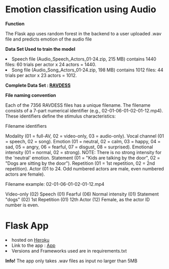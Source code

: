 <h1>Emotion classification using Audio</h1>

<b> Function </b>

The Flask app uses random forest in the backend to a user uploaded .wav file and predicts emotion of the audio file


<b> Data Set Used to train the model </b>

<li>Speech file (Audio_Speech_Actors_01-24.zip, 215 MB) contains 1440 files: 60 trials per actor x 24 actors = 1440.</li>
<li>Song file (Audio_Song_Actors_01-24.zip, 198 MB) contains 1012 files: 44 trials per actor x 23 actors = 1012.</li>

<b> Complete Data Set        : <a href="https://zenodo.org/record/1188976#.XSF23-hKiM9">RAVDESS</a> </b>


<b>File naming convention</b>

Each of the 7356 RAVDESS files has a unique filename. The filename consists of a 7-part numerical identifier (e.g., 02-01-06-01-02-01-12.mp4). These identifiers define the stimulus characteristics: 

Filename identifiers 

Modality (01 = full-AV, 02 = video-only, 03 = audio-only).
Vocal channel (01 = speech, 02 = song).
Emotion (01 = neutral, 02 = calm, 03 = happy, 04 = sad, 05 = angry, 06 = fearful, 07 = disgust, 08 = surprised).
Emotional intensity (01 = normal, 02 = strong). NOTE: There is no strong intensity for the 'neutral' emotion.
Statement (01 = "Kids are talking by the door", 02 = "Dogs are sitting by the door").
Repetition (01 = 1st repetition, 02 = 2nd repetition).
Actor (01 to 24. Odd numbered actors are male, even numbered actors are female).

Filename example: 02-01-06-01-02-01-12.mp4 

Video-only (02)
Speech (01)
Fearful (06)
Normal intensity (01)
Statement "dogs" (02)
1st Repetition (01)
12th Actor (12)
Female, as the actor ID number is even.


<h1> Flask App </h1>

<li>hosted on <a href="https://www.heroku.com"> Heroku </a></li>
<li>Link to the app : <a href="https://emo-app.herokuapp.com/">App</a></li>
<li>Versions and Frameworks used are in requirements.txt</li>



<b>Info!</b>
  The app only takes .wav files as input no larger than 5MB








